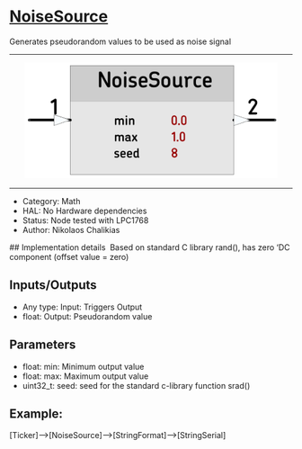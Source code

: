 # [NoiseSource](https://github.com/nBlocksStudioApps/nblocks_noisesource)


Generates pseudorandom values to be used as noise signal

----

<p align="center">
<img
src="img/01.PNG"
width = 450
/>
</p>

----

 *  Category: Math
 *  HAL: No Hardware dependencies
 *  Status:  Node tested with LPC1768
 *  Author: Nikolaos Chalikias

## Implementation details 
Based on standard C library rand(), has zero ‘DC component (offset value = zero)

## Inputs/Outputs
 *  Any type: Input: Triggers Output
 *  float: Output: Pseudorandom value

## Parameters 
*  float: min: Minimum output value 
*  float: max: Maximum output value
*  uint32_t: seed: seed for the standard c-library function srad()



## Example:
[Ticker]-->[NoiseSource]-->[StringFormat]-->[StringSerial]
